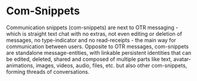 # Com-Snippets
Communication snippets (com-snippets) are next to OTR messaging - which is straight text chat with no extras, not even editing or deletion of messages, no type-indicator and no read-receipts - the main way for communication between users. Opposite to OTR messages, com-snippets are standalone message-entities, with linkable persistent identities that can be edited, deleted, shared and composed of multiple parts like text, avatar-animations, images, videos, audio, files, etc. but also other com-snippets, forming threads of conversations.
